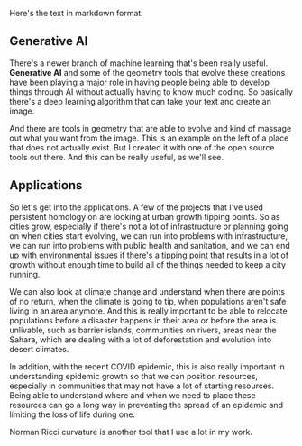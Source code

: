 Here's the text in markdown format:

## Generative AI
There's a newer branch of machine learning that's been really useful. **Generative AI** and some of the geometry tools that evolve these creations have been playing a major role in having people being able to develop things through AI without actually having to know much coding. So basically there's a deep learning algorithm that can take your text and create an image.

And there are tools in geometry that are able to evolve and kind of massage out what you  want from the image.  This is an example on the left of a place that does not actually exist.  But I created it with one of the open source tools out there.  And this can be really useful, as we'll see.

## Applications
So let's get into the applications.  A few of the projects that I've used persistent homology on are looking at urban growth tipping  points.  So as cities grow, especially if there's not a lot of infrastructure or planning going  on when cities start evolving, we can run into problems with infrastructure, we can  run into problems with public health and sanitation, and we can end up with environmental issues  if there's a tipping point that results in a lot of growth without enough time to build  all of the things needed to keep a city running.

We can also look at climate change and understand when there are points of no return, when the  climate is going to tip, when populations aren't safe living in an area anymore.  And this is really important to be able to relocate populations before a disaster happens  in their area or before the area is unlivable, such as barrier islands, communities on rivers,  areas near the Sahara, which are dealing with a lot of deforestation and evolution into  desert climates.

In addition, with the recent COVID epidemic, this is also really important in understanding  epidemic growth so that we can position resources, especially in communities that may not have  a lot of starting resources.  Being able to understand where and when we need to place these resources can go a long  way in preventing the spread of an epidemic and limiting the loss of life during one.

Norman Ricci curvature is another tool that I use a lot in my work.